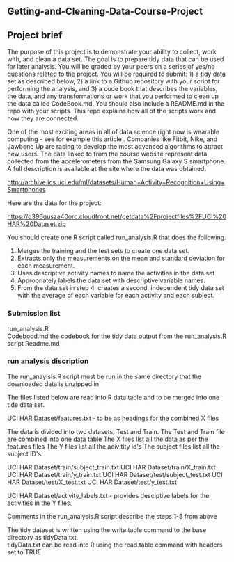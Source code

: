 ## Getting-and-Cleaning-Data-Course-Project

## Project brief


The purpose of this project is to demonstrate your ability to collect, work with, and clean a data set. The goal is to prepare tidy data that can be used for later analysis. You will be graded by your peers on a series of yes/no questions related to the project. You will be required to submit: 1) a tidy data set as described below, 2) a link to a Github repository with your script for performing the analysis, and 3) a code book that describes the variables, the data, and any transformations or work that you performed to clean up the data called CodeBook.md. You should also include a README.md in the repo with your scripts. This repo explains how all of the scripts work and how they are connected.  

One of the most exciting areas in all of data science right now is wearable computing - see for example this article . Companies like Fitbit, Nike, and Jawbone Up are racing to develop the most advanced algorithms to attract new users. The data linked to from the course website represent data collected from the accelerometers from the Samsung Galaxy S smartphone. A full description is available at the site where the data was obtained: 

http://archive.ics.uci.edu/ml/datasets/Human+Activity+Recognition+Using+Smartphones 

Here are the data for the project: 

https://d396qusza40orc.cloudfront.net/getdata%2Fprojectfiles%2FUCI%20HAR%20Dataset.zip 

 You should create one R script called run_analysis.R that does the following. 
1.	Merges the training and the test sets to create one data set.
2.	Extracts only the measurements on the mean and standard deviation for each measurement. 
3.	Uses descriptive activity names to name the activities in the data set
4.	Appropriately labels the data set with descriptive variable names. 
5.	From the data set in step 4, creates a second, independent tidy data set with the average of each variable for each activity and each subject.


### Submission list

run_analysis.R	
Codebood.md			the codebook for the tidy data output from the run_analysis.R script
Readme.md

### run analysis discription

The run_anaylsis.R script must be run in the same directory that the downloaded data is unzipped in

The files listed below are read into R data table and to be merged into one tide data set.  

UCI HAR Dataset/features.txt	-	to be as headings for the combined X files

The data is divided into two datasets, Test and Train.  The Test and Train file are combined into one data table
The X files list all the data as per the features files
The Y files list all the acivitity id's
The subject files list all the subject ID's

UCI HAR Dataset/train/subject_train.txt
UCI HAR Dataset/train/X_train.txt
UCI HAR Dataset/train/y_train.txt
UCI HAR Dataset/test/subject_test.txt
UCI HAR Dataset/test/X_test.txt
UCI HAR Dataset/test/y_test.txt

UCI HAR Dataset/activity_labels.txt	- provides desciptive labels for the activities in the Y files.

Comments in the run_analysis.R script describe the steps 1-5 from above

The tidy dataset is written using the write.table command to the base directory as tidyData.txt.  
tidyData.txt can be read into R using the read.table command with headers set to TRUE

